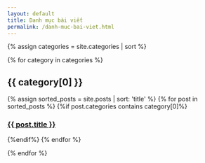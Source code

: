 ```yaml
---
layout: default
title: Danh mục bài viết
permalink: /danh-muc-bai-viet.html
---
```



{% assign categories = site.categories | sort %}
<div id="index">

{% for category in categories %}
<a name="{{ category[0] }}"></a><h2>{{ category[0] }}</h2>
{% assign sorted_posts = site.posts | sort: 'title' %}
{% for post in sorted_posts %}
{%if post.categories contains category[0]%}

  <h3>
  <a href="{{ site.url }}{{site.baseurl}}{{ post.url }}" title="{{ post.title }}">{{ post.title }}</a>
  </h3>
{%endif%}
{% endfor %}

{% endfor %}
</div>

